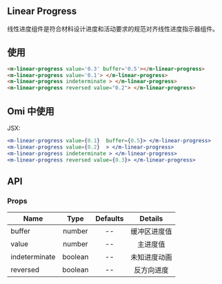 ## Linear Progress

线性进度组件是符合材料设计进度和活动要求的规范对齐线性进度指示器组件。

## 使用

```html
<m-linear-progress value='0.3' buffer='0.5'></m-linear-progress>
<m-linear-progress value='0.1'> </m-linear-progress>
<m-linear-progress indeterminate > </m-linear-progress>
<m-linear-progress reversed value="0.2"> </m-linear-progress>
```

## Omi 中使用

JSX:

```jsx
<m-linear-progress value={0.1}  buffer={0.5}> </m-linear-progress>
<m-linear-progress value={0.2}  > </m-linear-progress>
<m-linear-progress indeterminate > </m-linear-progress>
<m-linear-progress reversed value={0.3}> </m-linear-progress>
```

## API

### Props

|  **Name**  | **Type**        | **Defaults**  | **Details**  |
| ------------- |:-------------:|:-----:|:-------------:|
| buffer | number | -- | 缓冲区进度值 |
| value | number | -- | 主进度值 |
| indeterminate | boolean | -- | 未知进度动画 |
| reversed | boolean | -- | 反方向进度 |

